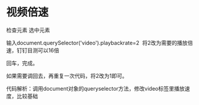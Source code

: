 # 视频倍速

检查元素
选中元素

输入document.querySelector('video').playbackrate=2  将2改为需要的播放倍速，钉钉目测可以16倍

回车，完成。

如果需要调回去，再重复一次代码，将2改为1即可。

代码解析：调用document对象的queryselector方法，修改video标签里播放速度，比较基础
